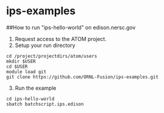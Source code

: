 # ips-examples

##How to run "ips-hello-world" on edison.nersc.gov

1. Request access to the ATOM project.
2. Setup your run directory
  
  ```
  cd /project/projectdirs/atom/users
  mkdir $USER
  cd $USER
  module load git
  git clone https://github.com/ORNL-Fusion/ips-examples.git
  ```
  
3. Run the example
  
  ```
  cd ips-hello-world
  sbatch batchscript.ips.edison
  ```
